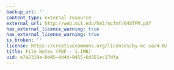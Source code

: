 ```yaml
---
backup_url: ''
content_type: external-resource
external_url: http://web.mit.edu/hml/ncfmf/04STFM.pdf
has_external_licence_warning: true
has_external_license_warning: true
is_broken: ''
license: https://creativecommons.org/licenses/by-nc-sa/4.0/
title: Film Notes (PDF - 1.1MB)
uid: e7a2319a-0445-4d4d-9455-6d351ec17dfa
---
```

